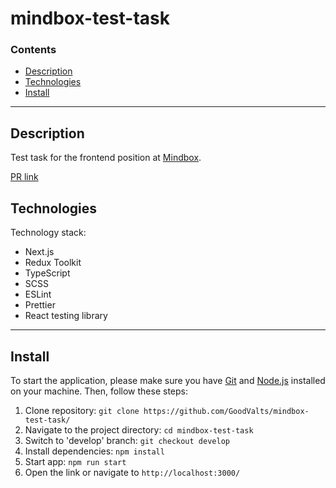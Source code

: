 # mindbox-test-task

### Contents

- [Description](#description)
- [Technologies](#technologies)
- [Install](#install)

---

## Description

Test task for the frontend position at [Mindbox](https://mindbox.ru/).

[PR link](https://github.com/GoodValts/mindbox-test-task/pull/1)

## Technologies

Technology stack:

- Next.js
- Redux Toolkit
- TypeScript
- SCSS
- ESLint
- Prettier
- React testing library

---

## Install

To start the application, please make sure you have [Git](https://git-scm.com) and [Node.js](https://nodejs.org) installed on your machine. Then, follow these steps:

1. Clone repository: `git clone https://github.com/GoodValts/mindbox-test-task/`
1. Navigate to the project directory: `cd mindbox-test-task`
1. Switch to 'develop' branch: `git checkout develop`
1. Install dependencies: `npm install`
1. Start app: `npm run start`
1. Open the link or navigate to `http://localhost:3000/`
